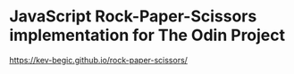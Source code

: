 JavaScript Rock-Paper-Scissors implementation for The Odin Project 
==================================================================
https://kev-begic.github.io/rock-paper-scissors/